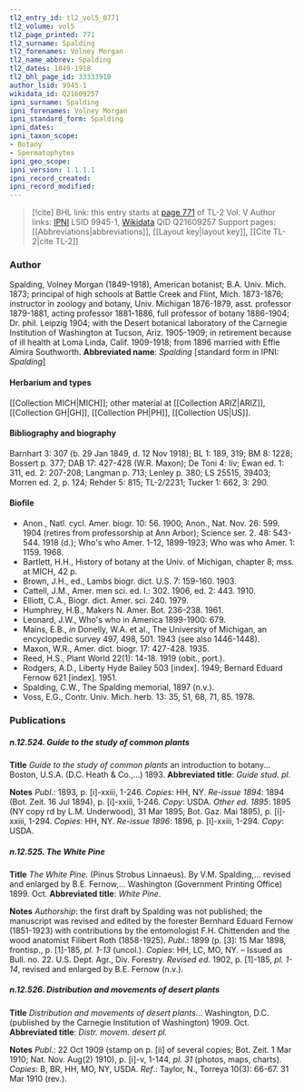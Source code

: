 ```yaml
---
tl2_entry_id: tl2_vol5_0771
tl2_volume: vol5
tl2_page_printed: 771
tl2_surname: Spalding
tl2_forenames: Volney Morgan
tl2_name_abbrev: Spalding
tl2_dates: 1849-1918
tl2_bhl_page_id: 33333910
author_lsid: 9945-1
wikidata_id: Q21609257
ipni_surname: Spalding
ipni_forenames: Volney Morgan
ipni_standard_form: Spalding
ipni_dates: 
ipni_taxon_scope: 
- Botany
- Spermatophytes
ipni_geo_scope: 
ipni_version: 1.1.1.1
ipni_record_created: 
ipni_record_modified:
---
```


> [!cite] BHL link: this entry starts at [page 771](https://www.biodiversitylibrary.org/page/33333910) of TL-2 Vol. V
> Author links: [IPNI](https://www.ipni.org/a/9945-1) LSID 9945-1, [Wikidata](https://www.wikidata.org/wiki/Q21609257) QID Q21609257
> Support pages: [[Abbreviations|abbreviations]], [[Layout key|layout key]], [[Cite TL-2|cite TL-2]]

### Author

Spalding, Volney Morgan (1849-1918), American botanist; B.A. Univ. Mich. 1873; principal of high schools at Battle Creek and Flint, Mich. 1873-1876; instructor in zoology and botany, Univ. Michigan 1876-1879, asst. professor 1879-1881, acting professor 1881-1886, full professor of botany 1886-1904; Dr. phil. Leipzig 1904; with the Desert botanical laboratory of the Carnegie Institution of Washington at Tucson, Ariz. 1905-1909; in retirement because of ill health at Loma Linda, Calif. 1909-1918; from 1896 married with Effie Almira Southworth. 
**Abbreviated name**: *Spalding* \[standard form in IPNI: *Spalding*\]

#### Herbarium and types

[[Collection MICH|MICH]]; other material at [[Collection ARIZ|ARIZ]], [[Collection GH|GH]], [[Collection PH|PH]], [[Collection US|US]].

#### Bibliography and biography

Barnhart 3: 307 (b. 29 Jan 1849, d. 12 Nov 1918); BL 1: 189, 319; BM 8: 1228; Bossert p. 377; DAB 17: 427-428 (W.R. Maxon); De Toni 4: liv; Ewan ed. 1: 311, ed. 2: 207-208; Langman p. 713; Lenley p. 380; LS 25515, 39403; Morren ed. 2, p. 124; Rehder 5: 815; TL-2/2231; Tucker 1: 662, 3: 290.

#### Biofile

- Anon., Natl. cycl. Amer. biogr. 10: 56. 1900; Anon., Nat. Nov. 26: 599. 1904 (retires from professorship at Ann Arbor); Science ser. 2. 48: 543-544. 1918 (d.); Who's who Amer. 1-12, 1899-1923; Who was who Amer. 1: 1159. 1968.
- Bartlett, H.H., History of botany at the Univ. of Michigan, chapter 8; mss. at MICH, 42 p.
- Brown, J.H., ed., Lambs biogr. dict. U.S. 7: 159-160. 1903.
- Cattell, J.M., Amer. men sci. ed. I.: 302. 1906, ed. 2: 443. 1910.
- Elliott, C.A., Biogr. dict. Amer. sci. 240. 1979.
- Humphrey, H.B., Makers N. Amer. Bot. 236-238. 1961.
- Leonard, J.W., Who's who in America 1899-1900: 679.
- Mains, E.B., *in* Donelly, W.A. et al., The University of Michigan, an encyclopedic survey 497, 498, 501. 1943 (see also 1446-1448).
- Maxon, W.R., Amer. dict. biogr. 17: 427-428. 1935.
- Reed, H.S., Plant World 22(1): 14-18. 1919 (obit., port.).
- Rodgers, A.D., Liberty Hyde Bailey 503 \[index\]. 1949; Bernard Eduard Fernow 621 \[index\]. 1951.
- Spalding, C.W., The Spalding memorial, 1897 (n.v.).
- Voss, E.G., Contr. Univ. Mich. herb. 13: 35, 51, 68, 71, 85. 1978.

### Publications

##### n.12.524. Guide to the study of common plants

**Title**
*Guide to the study of common plants* an introduction to botany... Boston, U.S.A. (D.C. Heath & Co.,...) 1893.
**Abbreviated title**: *Guide stud. pl.*

**Notes**
*Publ*.: 1893, p. \[i\]-xxiii, 1-246. *Copies*: HH, NY.
*Re-issue 1894*: 1894 (Bot. Zeit. 16 Jul 1894), p. \[i\]-xxiii, 1-246. *Copy*: USDA.
*Other ed. 1895*: 1895 (NY copy rd by L.M. Underwood), 31 Mar 1895; Bot. Gaz. Mai 1895), p. \[i\]-xxiii, 1-294. *Copies*: HH, NY.
*Re-issue 1896*: 1896, p. \[i\]-xxiii, 1-294. *Copy*: USDA.

##### n.12.525. The White Pine

**Title**
*The White Pine*. (Pinus Strobus Linnaeus). By V.M. Spalding,... revised and enlarged by B.E. Fernow,... Washington (Government Printing Office) 1899. Oct.
**Abbreviated title**: *White Pine*.

**Notes**
*Authorship*: the first draft by Spalding was not published; the manuscript was revised and edited by the forester Bernhard Eduard Fernow (1851-1923) with contributions by the entomologist F.H. Chittenden and the wood anatomist Filibert Roth (1858-1925).
*Publ*.: 1899 (p. \[3\]: 15 Mar 1898, frontisp., p. \[1\]-185, *pl. 1-13* (uncol.). *Copies*: HH, LC, MO, NY. – Issued as Bull. no. 22. U.S. Dept. Agr., Div. Forestry.
*Revised ed*. 1902, p. \[1\]-185, *pl. 1-14*, revised and enlarged by B.E. Fernow (n.v.).

##### n.12.526. Distribution and movements of desert plants

**Title**
*Distribution and movements of desert plants*... Washington, D.C. (published by the Carnegie Institution of Washington) 1909. Oct.
**Abbreviated title**: *Distr. movem. desert pl.*

**Notes**
*Publ*.: 22 Oct 1909 (stamp on p. \[ii\] of several copies; Bot. Zeit. 1 Mar 1910; Nat. Nov. Aug(2) 1910), p. \[i\]-v, 1-144, *pl. 31* (photos, maps, charts). *Copies*: B, BR, HH, MO, NY, USDA.
*Ref*.: Taylor, N., Torreya 10(3): 66-67. 31 Mar 1910 (rev.).

